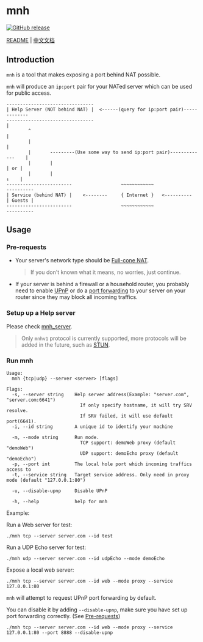 # mnh
[![GitHub release](https://img.shields.io/github/v/tag/hzyitc/mnh?label=release)](https://github.com/hzyitc/mnh/releases)

[README](README.md) | [中文文档](README_zh.md)

## Introduction

`mnh` is a tool that makes exposing a port behind NAT possible.

`mnh` will produce an `ip:port` pair for your NATed server which can be used for public access.

```
--------------------------------
| Help Server (NOT behind NAT) |  <------(query for ip:port pair)-------------
--------------------------------                                             |
        ^                                                                    |
        |                                                                    |
        |       ---------(Use some way to send ip:port pair)-------------    |
        |       |                                                       | or |
        |       |                                                       ↓    |
------------------------                  ~~~~~~~~~~~~                ----------
| Service (behind NAT) |    <--------     { Internet }   <----------  | Guests |
------------------------                  ~~~~~~~~~~~~                ----------
```

## Usage

### Pre-requests

* Your server's network type should be [Full-cone NAT](https://en.wikipedia.org/wiki/Network_address_translation#Methods_of_translation).
  > If you don't known what it means, no worries, just continue.

* If your server is behind a firewall or a household router, you probably need to enable [UPnP](https://en.wikipedia.org/wiki/Universal_Plug_and_Play) or do a [port forwarding](https://en.wikipedia.org/wiki/Port_forwarding) to your server on your router since they may block all incoming traffics.

### Setup up a Help server

Please check [mnh_server](https://github.com/hzyitc/mnh_server).

> Only `mnhv1` protocol is currently supported, more protocols will be added in the future, such as [STUN](https://en.wikipedia.org/wiki/STUN).

### Run mnh

```
Usage:
  mnh {tcp|udp} --server <server> [flags]

Flags:
  -s, --server string    Help server address(Example: "server.com", "server.com:6641")
                           If only specify hostname, it will try SRV resolve.
                           If SRV failed, it will use default port(6641).
  -i, --id string        A unique id to identify your machine

  -m, --mode string      Run mode.
                           TCP support: demoWeb proxy (default "demoWeb")
                           UDP support: demoEcho proxy (default "demoEcho")
  -p, --port int         The local hole port which incoming traffics access to
  -t, --service string   Target service address. Only need in proxy mode (default "127.0.0.1:80")

  -u, --disable-upnp     Disable UPnP

  -h, --help             help for mnh
```

Example:

Run a Web server for test:

```
./mnh tcp --server server.com --id test
```

Run a UDP Echo server for test:

```
./mnh udp --server server.com --id udpEcho --mode demoEcho
```

Expose a local web server:

```
./mnh tcp --server server.com --id web --mode proxy --service 127.0.0.1:80
```

`mnh` will attempt to request UPnP port forwarding by default.

You can disable it by adding `--disable-upnp`, make sure you have set up port forwarding correctly.
(See [Pre-requests](#pre-requests))

```
./mnh tcp --server server.com --id web --mode proxy --service 127.0.0.1:80 --port 8888 --disable-upnp
```
